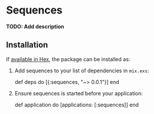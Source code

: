 # Sequences

**TODO: Add description**

## Installation

If [available in Hex](https://hex.pm/docs/publish), the package can be installed as:

  1. Add sequences to your list of dependencies in `mix.exs`:

        def deps do
          [{:sequences, "~> 0.0.1"}]
        end

  2. Ensure sequences is started before your application:

        def application do
          [applications: [:sequences]]
        end

